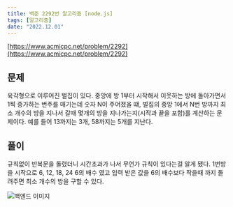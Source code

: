 ```yaml
---
title: 백준 2292번 알고리즘 [node.js]
tags: [알고리즘]
date: "2022.12.01"
---
```

 

[https://www.acmicpc.net/problem/2292](https://www.acmicpc.net/problem/2292) 

## 문제 

육각형으로 이루어진 벌집이 있다. 중앙에 방 1부터 시작해서 이웃하는 방에 돌아가면서 1찍 증가하는 번주를 매기는데 숫자 N이 주어졌을 떄, 벌집의 중앙 1에서 N번 방까지 최소 개수의 방을 지나서 갈때 몇개의 방을 지나가는지(시작과 끝을 포함)를 계산하는 문제이다. 예를 들어 13까지는 3개, 58까지는 5개를 지난다.

## 풀이 

규칙없이 반복문을 돌렸더니 시간초과가 나서 무언가 규칙이 있다는걸 알게 됐다. 1번방을 시작으로 6, 12, 18, 24 6의 배수 였고 입력 받은 값을 6의 배수보다 작을때 까지 돌려주면 최소 개수의 방을 구할 수 있다.

![백엔드 이미지](/img/node/BJ2292/BJ2292.png)